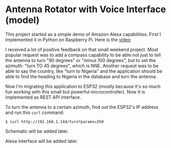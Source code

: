 # Antenna Rotator with Voice Interface (model)

This project started as a simple demo of Amazon Alexa capabilities.
First I implemented it in Python on Raspberry Pi.
Here is the [video](https://www.youtube.com/watch?v=EuMAzldERhc)

I received a lot of positive feedback on that small weekend project.
Most popular request was to add a compass capability to be able not just to tell the antenna
to turn "90 degrees" or "minus 100 degrees", but to set the azimuth: "turn TO 45 degrees",
which is NNE.
Another request was to be able to say the country, like "turn to Nigeria" and the application
should be able to find the heading to Nigeria in the database and turn the antenna.

Now I'm migrating this application to ESP32 (mostly because it's so much fun 
working with this small but powerful microcontroller). Now it is implemented 
as REST API interface.

To turn the antenna to a certain azimuth, find out the ESP32's IP address and 
run this `curl` command:

```
$ curl http://192.168.1.144/turn?params=350
```

Schematic will be added later.

Alexa interface will be added later.
